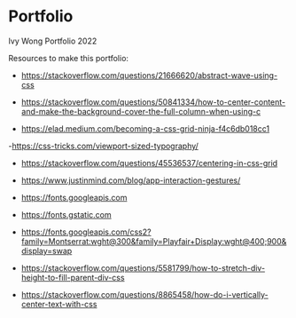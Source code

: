 # Portfolio
 Ivy Wong Portfolio 2022

Resources to make this portfolio:
- https://stackoverflow.com/questions/21666620/abstract-wave-using-css

- https://stackoverflow.com/questions/50841334/how-to-center-content-and-make-the-background-cover-the-full-column-when-using-c

- https://elad.medium.com/becoming-a-css-grid-ninja-f4c6db018cc1

-https://css-tricks.com/viewport-sized-typography/

- https://stackoverflow.com/questions/45536537/centering-in-css-grid

- https://www.justinmind.com/blog/app-interaction-gestures/

- https://fonts.googleapis.com

- https://fonts.gstatic.com

- https://fonts.googleapis.com/css2?family=Montserrat:wght@300&family=Playfair+Display:wght@400;900&display=swap

- https://stackoverflow.com/questions/5581799/how-to-stretch-div-height-to-fill-parent-div-css

- https://stackoverflow.com/questions/8865458/how-do-i-vertically-center-text-with-css 
